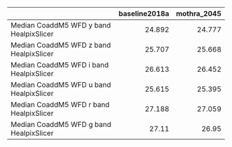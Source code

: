 |                                         |   baseline2018a |   mothra_2045 |
|:----------------------------------------|----------------:|--------------:|
| Median CoaddM5 WFD y band HealpixSlicer |          24.892 |        24.777 |
| Median CoaddM5 WFD z band HealpixSlicer |          25.707 |        25.668 |
| Median CoaddM5 WFD i band HealpixSlicer |          26.613 |        26.452 |
| Median CoaddM5 WFD u band HealpixSlicer |          25.615 |        25.395 |
| Median CoaddM5 WFD r band HealpixSlicer |          27.188 |        27.059 |
| Median CoaddM5 WFD g band HealpixSlicer |          27.11  |        26.95  |
